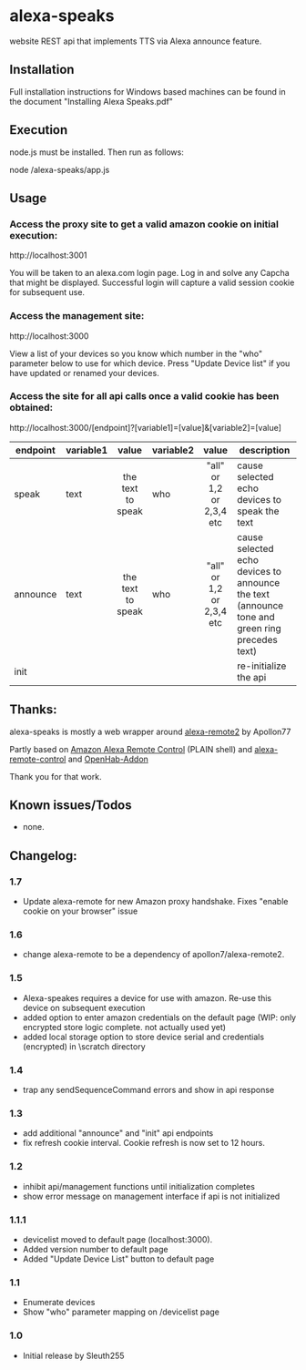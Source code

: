 
# alexa-speaks

website REST api that implements TTS via Alexa announce feature.


<!--
[![NPM version](http://img.shields.io/npm/v/alexa-remote.svg)](https://www.npmjs.com/package/alexa-remote)
[![Tests](http://img.shields.io/travis/soef/alexa-remote/master.svg)](https://travis-ci.org/soef/alexa-remote)
[![License](https://img.shields.io/badge/license-MIT-blue.svg?style=flat)](https://github.com/soef/alexa-remote/blob/master/LICENSE)
-->

## Installation

Full installation instructions for Windows based machines can be found in the document "Installing Alexa Speaks.pdf"

## Execution

node.js must be installed.  Then run as follows:

node /alexa-speaks/app.js


## Usage

### Access the proxy site to get a valid amazon cookie on initial execution:

http://localhost:3001

You will be taken to an alexa.com login page.  Log in and solve any Capcha that might be displayed.  Successful login will capture a valid session cookie for subsequent use.

### Access the management site:

http://localhost:3000

View a list of your devices so you know which number in the "who" parameter below to use for which device.  Press "Update Device list" if you have updated or renamed your devices.

### Access the site for all api calls once a valid cookie has been obtained:

http://localhost:3000/[endpoint]?[variable1]=[value]&[variable2]=[value]

| endpoint  | variable1 | value | variable2 | value | description |
|-----------|-----------| :---: | --- | :---: | --- |
| speak | text | the text to speak | who | "all" or 1,2 or 2,3,4 etc | cause selected echo devices to speak the text |
| announce | text | the text to speak | who | "all" or 1,2 or 2,3,4 etc | cause selected echo devices to announce the text (announce tone and green ring precedes text) |
| init | | | | | re-initialize the api |


## Thanks:
alexa-speaks is mostly a web wrapper around [alexa-remote2](https://github.com/Apollon77/alexa-remote) by Apollon77

Partly based on [Amazon Alexa Remote Control](http://blog.loetzimmer.de/2017/10/amazon-alexa-hort-auf-die-shell-echo.html) (PLAIN shell) and [alexa-remote-control](https://github.com/thorsten-gehrig/alexa-remote-control) and [OpenHab-Addon](https://github.com/openhab/openhab2-addons/blob/f54c9b85016758ff6d271b62d255bbe41a027928/addons/binding/org.openhab.binding.amazonechocontrol)

Thank you for that work.

## Known issues/Todos
* none. 

## Changelog:

### 1.7
* Update alexa-remote for new Amazon proxy handshake.  Fixes "enable cookie on your browser" issue

### 1.6
* change alexa-remote to be a dependency of apollon7/alexa-remote2.

### 1.5
* Alexa-speakes requires a device for use with amazon.  Re-use this device on subsequent execution
* added option to enter amazon credentials on the default page (WIP: only encrypted store logic complete.  not actually used yet)
* added local storage option to store device serial and credentials (encrypted) in \scratch directory

### 1.4
* trap any sendSequenceCommand errors and show in api response

### 1.3
* add additional "announce" and "init" api endpoints
* fix refresh cookie interval.  Cookie refresh is now set to 12 hours.

### 1.2
* inhibit api/management functions until initialization completes
* show error message on management interface if api is not initialized

### 1.1.1
* devicelist moved to default page (localhost:3000).  
* Added version number to default page
* Added "Update Device List" button to default page

### 1.1
* Enumerate devices
* Show "who" parameter mapping on /devicelist page

### 1.0
* Initial release by Sleuth255
